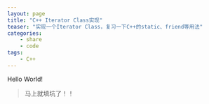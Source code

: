 ```yaml
---
layout: page
title: "C++ Iterator Class实现"
teaser: "实现一个Iterator Class，复习一下C++的static、friend等用法"
categories: 
    - share
    - code
tags: 
    - C++
---
```


Hello World!

> 马上就填坑了！！